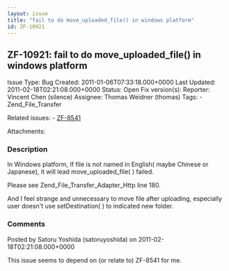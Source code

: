 ```yaml
---
layout: issue
title: "fail to do move_uploaded_file() in windows platform"
id: ZF-10921
---
```


ZF-10921: fail to do move\_uploaded\_file() in windows platform
---------------------------------------------------------------

 Issue Type: Bug Created: 2011-01-06T07:33:18.000+0000 Last Updated: 2011-02-18T02:21:08.000+0000 Status: Open Fix version(s): 
 Reporter:  Vincent Chen (silence)  Assignee:  Thomas Weidner (thomas)  Tags: - Zend\_File\_Transfer
 
 Related issues: - [ZF-8541](/issues/browse/ZF-8541)
 
 Attachments: 
### Description

In Windows platform, If file is not named in English( maybe Chinese or Japanese), it will lead move\_uploaded\_file( ) failed.

Please see Zend\_File\_Transfer\_Adapter\_Http line 180.

And I feel strange and unnecessary to move file after uploading, especially user doesn't use setDestination( ) to indicated new folder.

 

 

### Comments

Posted by Satoru Yoshida (satoruyoshida) on 2011-02-18T02:21:08.000+0000

This issue seems to depend on (or relate to) ZF-8541 for me.

 

 